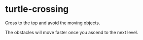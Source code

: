 # turtle-crossing

Cross to the top and avoid the moving objects.

The obstacles will move faster once you ascend to the next level. 

